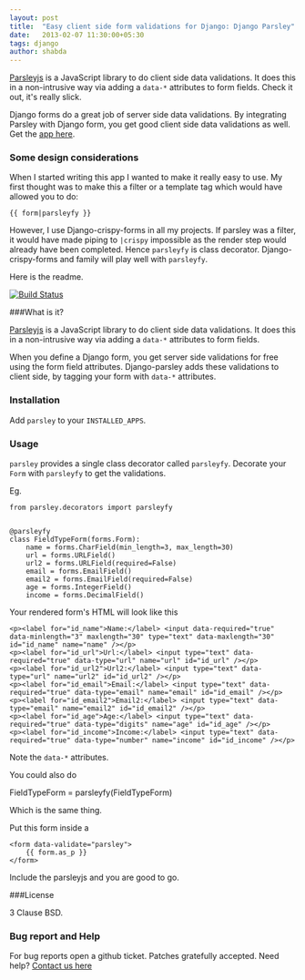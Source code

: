 ```yaml
---
layout: post
title:  "Easy client side form validations for Django: Django Parsley"
date:   2013-02-07 11:30:00+05:30
tags: django
author: shabda
---
```

[Parsleyjs](http://parsleyjs.org/) is a JavaScript library to do client side data validations.
It does this in a non-intrusive way via adding a `data-*` attributes to form fields. Check it out, it's really slick.

Django forms do a great job of server side data validations. By integrating Parsley with Django form, you get good client side data validations as well. Get the [app here](https://github.com/agiliq/django-parsley).

### Some design considerations

When I started writing this app I wanted to make it really easy to use. My first thought was to make this a filter or a template tag which would have allowed you to do:

    {{ form|parsleyfy }}

However, I use Django-crispy-forms in all my projects. If parsley was a filter, it would have made piping to `|crispy` impossible as the render step would already have been completed. Hence `parsleyfy` is class decorator. Django-crispy-forms and family will play well with `parsleyfy`.


Here is the readme.

[![Build Status](https://travis-ci.org/agiliq/Django-parsley.png?branch=master)](https://travis-ci.org/agiliq/Django-parsley)

###What is it?

[Parsleyjs](http://parsleyjs.org/) is a JavaScript library to do client side data validations.
It does this in a non-intrusive way via adding a `data-*` attributes to form fields.

When you define a Django form, you get server side validations for free using
the form field attributes. Django-parsley adds these validations to client side, by tagging your form with `data-*` attributes.

### Installation

Add `parsley` to your `INSTALLED_APPS`.

### Usage

`parsley` provides a single class decorator called `parsleyfy`. Decorate your `Form` with `parsleyfy` to get the validations.

Eg.

    from parsley.decorators import parsleyfy


    @parsleyfy
    class FieldTypeForm(forms.Form):
        name = forms.CharField(min_length=3, max_length=30)
        url = forms.URLField()
        url2 = forms.URLField(required=False)
        email = forms.EmailField()
        email2 = forms.EmailField(required=False)
        age = forms.IntegerField()
        income = forms.DecimalField()

Your rendered form's HTML will look like this

    <p><label for="id_name">Name:</label> <input data-required="true" data-minlength="3" maxlength="30" type="text" data-maxlength="30" id="id_name" name="name" /></p>
    <p><label for="id_url">Url:</label> <input type="text" data-required="true" data-type="url" name="url" id="id_url" /></p>
    <p><label for="id_url2">Url2:</label> <input type="text" data-type="url" name="url2" id="id_url2" /></p>
    <p><label for="id_email">Email:</label> <input type="text" data-required="true" data-type="email" name="email" id="id_email" /></p>
    <p><label for="id_email2">Email2:</label> <input type="text" data-type="email" name="email2" id="id_email2" /></p>
    <p><label for="id_age">Age:</label> <input type="text" data-required="true" data-type="digits" name="age" id="id_age" /></p>
    <p><label for="id_income">Income:</label> <input type="text" data-required="true" data-type="number" name="income" id="id_income" /></p>

Note the `data-*` attributes.

You could also do

FieldTypeForm = parsleyfy(FieldTypeForm)

Which is the same thing.

Put this form inside a

    <form data-validate="parsley">
        {{ form.as_p }}
    </form>

Include the parsleyjs and you are good to go.

###License

3 Clause BSD.

### Bug report and Help

For bug reports open a github ticket. Patches gratefully accepted. Need help? [Contact us here](http://agiliq.com/contactus)


